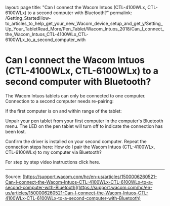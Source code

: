 layout: page
title: "Can I connect the Wacom Intuos (CTL-4100WLx, CTL-6100WLx) to a second computer with Bluetooth?"
permalink: /Getting_StartedHow-to_articles_to_help_get_your_new_Wacom_device_setup_and_get_y/Setting_Up_Your_TabletRead_More/Pen_Tablet/Wacom_Intuos_2018/Can_I_connect_the_Wacom_Intuos_CTL-4100WLx_CTL-6100WLx_to_a_second_computer_with

# Can I connect the Wacom Intuos (CTL-4100WLx, CTL-6100WLx) to a second computer with Bluetooth?

The Wacom Intuos tablets can only be connected to one computer. Connection to a second computer needs re-pairing:

If the first computer is on and within range of the tablet: 
  
Unpair your pen tablet from your first computer in the computer's Bluetooth menu.
The LED on the pen tablet will turn off to indicate the connection has been lost.
 
Confirm the driver is installed on your second computer.
Repeat the connection steps here: How do I pair the Wacom Intuos (CTL-4100WLx, CTL-6100WLx) to my computer via Bluetooth?




For step by step video instructions click here.

---
Source: [https://support.wacom.com/hc/en-us/articles/1500006260521-Can-I-connect-the-Wacom-Intuos-CTL-4100WLx-CTL-6100WLx-to-a-second-computer-with-Bluetooth](https://support.wacom.com/hc/en-us/articles/1500006260521-Can-I-connect-the-Wacom-Intuos-CTL-4100WLx-CTL-6100WLx-to-a-second-computer-with-Bluetooth)
